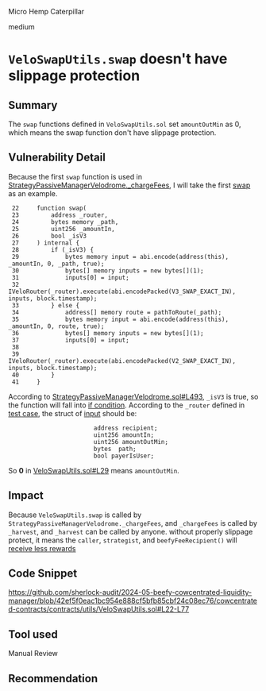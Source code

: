 Micro Hemp Caterpillar

medium

# `VeloSwapUtils.swap` doesn't have slippage protection

## Summary
The `swap` functions defined in `VeloSwapUtils.sol` set `amountOutMin` as 0, which means the swap function don't have slippage protection.

## Vulnerability Detail
Because the first `swap` function is used in [StrategyPassiveManagerVelodrome._chargeFees](https://github.com/sherlock-audit/2024-05-beefy-cowcentrated-liquidity-manager/blob/42ef5f0eac1bc954e888cf5bfb85cbf24c08ec76/cowcentrated-contracts/contracts/strategies/velodrome/StrategyPassiveManagerVelodrome.sol#L493), I will take the first [swap](https://github.com/sherlock-audit/2024-05-beefy-cowcentrated-liquidity-manager/blob/42ef5f0eac1bc954e888cf5bfb85cbf24c08ec76/cowcentrated-contracts/contracts/utils/VeloSwapUtils.sol#L22-L41) as an example.
```solidity
 22     function swap(
 23         address _router,
 24         bytes memory _path,
 25         uint256 _amountIn,
 26         bool _isV3
 27     ) internal {
 28         if (_isV3) {
 29             bytes memory input = abi.encode(address(this), _amountIn, 0, _path, true);
 30             bytes[] memory inputs = new bytes[](1);
 31             inputs[0] = input;
 32             IVeloRouter(_router).execute(abi.encodePacked(V3_SWAP_EXACT_IN), inputs, block.timestamp);
 33         } else {
 34             address[] memory route = pathToRoute(_path);
 35             bytes memory input = abi.encode(address(this), _amountIn, 0, route, true);
 36             bytes[] memory inputs = new bytes[](1);
 37             inputs[0] = input;
 38 
 39             IVeloRouter(_router).execute(abi.encodePacked(V2_SWAP_EXACT_IN), inputs, block.timestamp);
 40         }
 41     }
```

According to [StrategyPassiveManagerVelodrome.sol#L493](https://github.com/sherlock-audit/2024-05-beefy-cowcentrated-liquidity-manager/blob/42ef5f0eac1bc954e888cf5bfb85cbf24c08ec76/cowcentrated-contracts/contracts/strategies/velodrome/StrategyPassiveManagerVelodrome.sol#L493), `_isV3` is true, so the function will fall into [if condition](https://github.com/sherlock-audit/2024-05-beefy-cowcentrated-liquidity-manager/blob/42ef5f0eac1bc954e888cf5bfb85cbf24c08ec76/cowcentrated-contracts/contracts/utils/VeloSwapUtils.sol#L29-L32).
According to the `_router` defined in [test case](https://optimistic.etherscan.io/address/0xF132bdb9573867cD72f2585C338B923F973EB817#code#F2#L44), the struct of [input](https://github.com/sherlock-audit/2024-05-beefy-cowcentrated-liquidity-manager/blob/42ef5f0eac1bc954e888cf5bfb85cbf24c08ec76/cowcentrated-contracts/contracts/utils/VeloSwapUtils.sol#L29) should be:
```solidity
                        address recipient;
                        uint256 amountIn;
                        uint256 amountOutMin;
                        bytes  path;
                        bool payerIsUser;
```

So __0__ in [VeloSwapUtils.sol#L29](https://github.com/sherlock-audit/2024-05-beefy-cowcentrated-liquidity-manager/blob/42ef5f0eac1bc954e888cf5bfb85cbf24c08ec76/cowcentrated-contracts/contracts/utils/VeloSwapUtils.sol#L29) means `amountOutMin`.

## Impact
Because `VeloSwapUtils.swap` is called by `StrategyPassiveManagerVelodrome._chargeFees`, and `_chargeFees` is called by `_harvest`, and `_harvest` can be called by anyone.  without properly slippage protect, it means the `caller`, `strategist`, and `beefyFeeRecipient()` will [receive less rewards](https://github.com/sherlock-audit/2024-05-beefy-cowcentrated-liquidity-manager/blob/42ef5f0eac1bc954e888cf5bfb85cbf24c08ec76/cowcentrated-contracts/contracts/strategies/velodrome/StrategyPassiveManagerVelodrome.sol#L503-L509)

## Code Snippet
https://github.com/sherlock-audit/2024-05-beefy-cowcentrated-liquidity-manager/blob/42ef5f0eac1bc954e888cf5bfb85cbf24c08ec76/cowcentrated-contracts/contracts/utils/VeloSwapUtils.sol#L22-L77

## Tool used

Manual Review

## Recommendation
